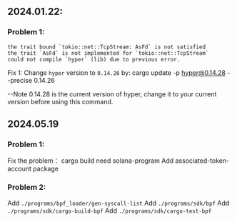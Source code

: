 ## 2024.01.22:
### Problem 1:
```
the trait bound `tokio::net::TcpStream: AsFd` is not satisfied
the trait `AsFd` is not implemented for `tokio::net::TcpStream`
could not compile `hyper` (lib) due to previous error.
```
Fix 1:
Change `hyper` version to `0.14.26` by:
cargo update -p hyper@0.14.28 --precise 0.14.26

--Note 0.14.28 is the current version of hyper, change it to your current version before using this command.


## 2024.05.19
### Problem 1:

Fix the problem： cargo build need solana-program
Add associated-token-account package

### Problem 2:

Add `./programs/bpf_loader/gen-syscall-list`
Add `./programs/sdk/bpf`
Add `./programs/sdk/cargo-build-bpf`
Add `./programs/sdk/cargo-test-bpf`